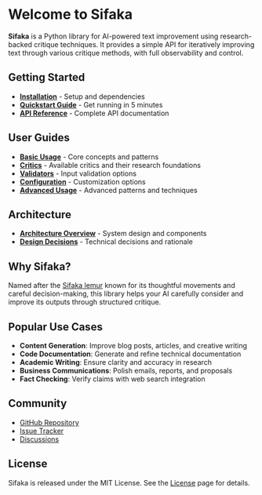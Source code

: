 # Welcome to Sifaka

**Sifaka** is a Python library for AI-powered text improvement using research-backed critique techniques. It provides a simple API for iteratively improving text through various critique methods, with full observability and control.

## Getting Started

- **[Installation](installation.md)** - Setup and dependencies
- **[Quickstart Guide](getting-started/quickstart.md)** - Get running in 5 minutes
- **[API Reference](reference/api.md)** - Complete API documentation

## User Guides

- **[Basic Usage](guide/basic-usage.md)** - Core concepts and patterns
- **[Critics](guide/critics.md)** - Available critics and their research foundations
- **[Validators](guide/validators.md)** - Input validation options
- **[Configuration](guide/configuration.md)** - Customization options
- **[Advanced Usage](guide/advanced-usage.md)** - Advanced patterns and techniques

## Architecture

- **[Architecture Overview](architecture.md)** - System design and components
- **[Design Decisions](decisions/001-single-function-api.md)** - Technical decisions and rationale

## Why Sifaka?

Named after the [Sifaka lemur](https://en.wikipedia.org/wiki/Sifaka) known for its thoughtful movements and careful decision-making, this library helps your AI carefully consider and improve its outputs through structured critique.

## Popular Use Cases

- **Content Generation**: Improve blog posts, articles, and creative writing
- **Code Documentation**: Generate and refine technical documentation
- **Academic Writing**: Ensure clarity and accuracy in research
- **Business Communications**: Polish emails, reports, and proposals
- **Fact Checking**: Verify claims with web search integration

## Community

- [GitHub Repository](https://github.com/yourusername/sifaka)
- [Issue Tracker](https://github.com/yourusername/sifaka/issues)
- [Discussions](https://github.com/yourusername/sifaka/discussions)

## License

Sifaka is released under the MIT License. See the [License](about/license.md) page for details.
